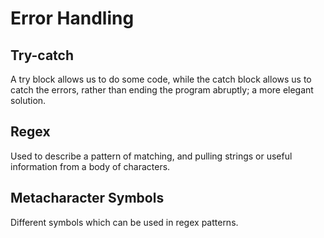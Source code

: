# Error Handling

## Try-catch
A try block allows us to do some code, while the catch block allows us to catch the errors, rather than ending the program abruptly; a more elegant solution.

## Regex
Used to describe a pattern of matching, and pulling strings or useful information from a body of characters.

## Metacharacter Symbols
Different symbols which can be used in regex patterns.

